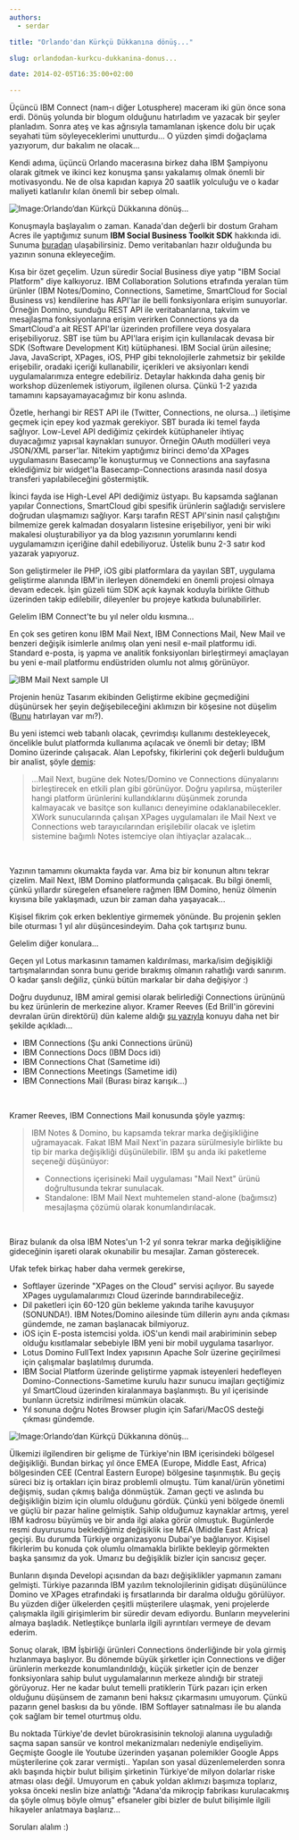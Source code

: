 ```yaml
---
authors:
  - serdar

title: "Orlando'dan Kürkçü Dükkanına dönüş..."

slug: orlandodan-kurkcu-dukkanina-donus...

date: 2014-02-05T16:35:00+02:00

---
```


Üçüncü IBM Connect (nam-ı diğer Lotusphere) maceram iki gün önce sona erdi. Dönüş yolunda bir blogum olduğunu hatırladım ve yazacak bir şeyler planladım. Sonra ateş ve kas ağrısıyla tamamlanan işkence dolu bir uçak seyahati tüm söyleyeceklerimi unutturdu... O yüzden şimdi doğaçlama yazıyorum, dur bakalım ne olacak...

Kendi adıma, üçüncü Orlando macerasına birkez daha IBM Şampiyonu olarak gitmek ve ikinci kez konuşma şansı yakalamış olmak önemli bir motivasyondu. Ne de olsa kapıdan kapıya 20 saatlik yolculuğu ve o kadar maliyeti katlanılır kılan önemli bir sebep olmalı.
<!-- more -->
![Image:Orlando’dan Kürkçü Dükkanına dönüş...](../../images/imported/orlandodan-kurkcu-dukkanina-donus-M2.gif)

Konuşmayla başlayalım o zaman. Kanada'dan değerli bir dostum Graham Acres ile yaptığımız sunum **IBM Social Business Toolkit SDK** hakkında idi. Sunuma [buradan](https://speakerdeck.com/sbasegmez/bp308-the-journey-to-becoming-a-social-application-developer) ulaşabilirsiniz. Demo veritabanları hazır olduğunda bu yazının sonuna ekleyeceğim.

Kısa bir özet geçelim. Uzun süredir Social Business diye yatıp "IBM Social Platform" diye kalkıyoruz. IBM Collaboration Solutions etrafında yeralan tüm ürünler (IBM Notes/Domino, Connections, Sametime, SmartCloud for Social Business vs) kendilerine has API'lar ile belli fonksiyonlara erişim sunuyorlar. Örneğin Domino, sunduğu REST API ile veritabanlarına, takvim ve mesajlaşma fonksiyonlarına erişim verirken Connections ya da SmartCloud'a ait REST API'lar üzerinden profillere veya dosyalara erişebiliyoruz. SBT ise tüm bu API'lara erişim için kullanılacak devasa bir SDK (Software Development Kit) kütüphanesi. IBM Social ürün ailesine; Java, JavaScript, XPages, iOS, PHP gibi teknolojilerle zahmetsiz bir şekilde erişebilir, oradaki içeriği kullanabilir, içerikleri ve aksiyonları kendi uygulamalarımıza entegre edebiliriz. Detaylar hakkında daha geniş bir workshop düzenlemek istiyorum, ilgilenen olursa. Çünkü 1-2 yazıda tamamını kapsayamayacağımız bir konu aslında.

Özetle, herhangi bir REST API ile (Twitter, Connections, ne olursa...) iletişime geçmek için epey kod yazmak gerekiyor. SBT burada iki temel fayda sağlıyor. Low-Level API dediğimiz çekirdek kütüphaneler ihtiyaç duyacağımız yapısal kaynakları sunuyor. Örneğin OAuth modülleri veya JSON/XML parser'lar. Nitekim yaptığımız birinci demo'da XPages uygulamasını Basecamp'le konuşturmuş ve Connections ana sayfasına eklediğimiz bir widget'la Basecamp-Connections arasında nasıl dosya transferi yapılabileceğini göstermiştik.

İkinci fayda ise High-Level API dediğimiz üstyapı. Bu kapsamda sağlanan yapılar Connections, SmartCloud gibi spesifik ürünlerin sağladığı servislere doğrudan ulaşmamızı sağlıyor. Karşı tarafın REST API'sinin nasıl çalıştığını bilmemize gerek kalmadan dosyaların listesine erişebiliyor, yeni bir wiki makalesi oluşturabiliyor ya da blog yazısının yorumlarını kendi uygulamamızın içeriğine dahil edebiliyoruz. Üstelik bunu 2-3 satır kod yazarak yapıyoruz.

Son geliştirmeler ile PHP, iOS gibi platformlara da yayılan SBT, uygulama geliştirme alanında IBM'in ilerleyen dönemdeki en önemli projesi olmaya devam edecek. İşin güzeli tüm SDK açık kaynak koduyla birlikte Github üzerinden takip edilebilir, dileyenler bu projeye katkıda bulunabilirler.

Gelelim IBM Connect'te bu yıl neler oldu kısmına...

En çok ses getiren konu IBM Mail Next, IBM Connections Mail, New Mail ve benzeri değişik isimlerle anılmış olan yeni nesil e-mail platformu idi. Standard e-posta, iş yapma ve analitik fonksiyonları birleştirmeyi amaçlayan bu yeni e-mail platformu endüstriden olumlu not almış görünüyor.

![IBM Mail Next sample UI](../../images/imported/orlandodan-kurkcu-dukkanina-donus-M3.jpeg)

Projenin henüz Tasarım ekibinden Geliştirme ekibine geçmediğini düşünürsek her şeyin değişebileceğini aklımızın bir köşesine not düşelim ([Bunu](2010-01-project-vulcan-lotus-notes-ve-gelecegi.md "project-vulcan-lotus-notes-ve-gelecegi.htm") hatırlayan var mı?).

Bu yeni istemci web tabanlı olacak, çevrimdışı kullanımı destekleyecek, öncelikle bulut platformda kullanıma açılacak ve önemli bir detay; IBM Domino üzerinde çalışacak. Alan Lepofsky, fikirlerini çok değerli bulduğum bir analist, şöyle [demiş](http://www.alanlepofsky.net/alepofsky/alanblog.nsf/dx/ibm-mail-next-your-new-personal-interaction-manager):

> ...Mail Next, bugüne dek Notes/Domino ve Connections dünyalarını birleştirecek en etkili plan gibi görünüyor. Doğru yapılırsa, müşteriler hangi platform ürünlerini kullandıklarını düşünmek zorunda kalmayacak ve basitçe son kullanıcı deneyimine odaklanabilecekler. XWork sunucularında çalışan XPages uygulamaları ile Mail Next ve Connections web tarayıcılarından erişilebilir olacak ve işletim sistemine bağımlı Notes istemciye olan ihtiyaçlar azalacak...

<br />

Yazının tamamını okumakta fayda var. Ama biz bir konunun altını tekrar çizelim. Mail Next, IBM Domino platformunda çalışacak. Bu bilgi önemli, çünkü yıllardır süregelen efsanelere rağmen IBM Domino, henüz ölmenin kıyısına bile yaklaşmadı, uzun bir zaman daha yaşayacak...

Kişisel fikrim çok erken beklentiye girmemek yönünde. Bu projenin şeklen bile oturması 1 yıl alır düşüncesindeyim. Daha çok tartışırız bunu.

Gelelim diğer konulara...

Geçen yıl Lotus markasının tamamen kaldırılması, marka/isim değişikliği tartışmalarından sonra bunu geride bırakmış olmanın rahatlığı vardı sanırım. O kadar şanslı değiliz, çünkü bütün markalar bir daha değişiyor :)

Doğru duydunuz, IBM amiral gemisi olarak belirlediği Connections ürününü bu kez ürünlerin de merkezine alıyor. Kramer Reeves (Ed Brill'in görevini devralan ürün direktörü) dün kaleme aldığı [şu yazıyla](http://www.socialbizug.org/blogs/Kramer/entry/branding_insights) konuyu daha net bir şekilde açıkladı...

* IBM Connections (Şu anki Connections ürünü)
* IBM Connections Docs (IBM Docs idi)
* IBM Connections Chat (Sametime idi)
* IBM Connections Meetings (Sametime idi)
* IBM Connections Mail (Burası biraz karışık...)

<br />

Kramer Reeves, IBM Connections Mail konusunda şöyle yazmış:

> IBM Notes \& Domino, bu kapsamda tekrar marka değişikliğine uğramayacak. Fakat IBM Mail Next'in pazara sürülmesiyle birlikte bu tip bir marka değişikliği düşünülebilir. IBM şu anda iki paketleme seçeneği düşünüyor:
>
> - Connections içerisineki Mail uygulaması "Mail Next" ürünü doğrultusunda tekrar sunulacak.
> - Standalone: IBM Mail Next muhtemelen stand-alone (bağımsız) mesajlaşma çözümü olarak konumlandırılacak.

<br />

Biraz bulanık da olsa IBM Notes'un 1-2 yıl sonra tekrar marka değişikliğine gideceğinin işareti olarak okunabilir bu mesajlar. Zaman gösterecek.

Ufak tefek birkaç haber daha vermek gerekirse,

* Softlayer üzerinde "XPages on the Cloud" servisi açılıyor. Bu sayede XPages uygulamalarımızı Cloud üzerinde barındırabileceğiz.
* Dil paketleri için 60-120 gün bekleme yakında tarihe kavuşuyor (SONUNDA!). IBM Notes/Domino ailesinde tüm dillerin aynı anda çıkması gündemde, ne zaman başlanacak bilmiyoruz.
* iOS için E-posta istemcisi yolda. iOS'un kendi mail arabiriminin sebep olduğu kısıtlamalar sebebiyle IBM yeni bir mobil uygulama tasarlıyor.
* Lotus Domino FullText Index yapısının Apache Solr üzerine geçirilmesi için çalışmalar başlatılmış durumda.
* IBM Social Platform üzerinde geliştirme yapmak isteyenleri hedefleyen Domino-Connections-Sametime kurulu hazır sunucu imajları geçtiğimiz yıl SmartCloud üzerinden kiralanmaya başlanmıştı. Bu yıl içerisinde bunların ücretsiz indirilmesi mümkün olacak.
* Yıl sonuna doğru Notes Browser plugin için Safari/MacOS desteği çıkması gündemde.


![Image:Orlando’dan Kürkçü Dükkanına dönüş...](../../images/imported/orlandodan-kurkcu-dukkanina-donus-M4.png)

Ülkemizi ilgilendiren bir gelişme de Türkiye'nin IBM içerisindeki bölgesel değişikliği. Bundan birkaç yıl önce EMEA (Europe, Middle East, Africa) bölgesinden CEE (Central Eastern Europe) bölgesine taşınmıştık. Bu geçiş süreci biz iş ortakları için biraz problemli olmuştu. Tüm kanal/ürün yönetimi değişmiş, sudan çıkmış balığa dönmüştük. Zaman geçti ve aslında bu değişikliğin bizim için olumlu olduğunu gördük. Çünkü yeni bölgede önemli ve güçlü bir pazar haline gelmiştik. Sahip olduğumuz kaynaklar artmış, yerel IBM kadrosu büyümüş ve bir anda ilgi alaka görür olmuştuk. Bugünlerde resmi duyurusunu beklediğimiz değişiklik ise MEA (Middle East Africa) geçişi. Bu durumda Türkiye organizasyonu Dubai'ye bağlanıyor. Kişisel fikirlerim bu konuda çok olumlu olmamakla birlikte bekleyip görmekten başka şansımız da yok. Umarız bu değişiklik bizler için sancısız geçer.

Bunların dışında Developi açısından da bazı değişiklikler yapmanın zamanı gelmişti. Türkiye pazarında IBM yazılım teknolojilerinin gidişatı düşünülünce Domino ve XPages etrafındaki iş fırsatlarında bir daralma olduğu görülüyor. Bu yüzden diğer ülkelerden çeşitli müşterilere ulaşmak, yeni projelerde çalışmakla ilgili girişimlerim bir süredir devam ediyordu. Bunların meyvelerini almaya başladık. Netleştikçe bunlarla ilgili ayrıntıları vermeye de devam ederim.

Sonuç olarak, IBM İşbirliği ürünleri Connections önderliğinde bir yola girmiş hızlanmaya başlıyor. Bu dönemde büyük şirketler için Connections ve diğer ürünlerin merkezde konumlandırıldığı, küçük şirketler için de benzer fonksiyonlara sahip bulut uygulamalarının merkeze alındığı bir strateji görüyoruz. Her ne kadar bulut temelli pratiklerin Türk pazarı için erken olduğunu düşünsem de zamanın beni haksız çıkarmasını umuyorum. Çünkü pazarın genel baskısı da bu yönde. IBM Softlayer satınalması ile bu alanda çok sağlam bir temel oturtmuş oldu.

Bu noktada Türkiye'de devlet bürokrasisinin teknoloji alanına uyguladığı saçma sapan sansür ve kontrol mekanizmaları nedeniyle endişeliyim. Geçmişte Google ile Youtube üzerinden yaşanan polemikler Google Apps müşterilerine çok zarar vermişti.. Yapılan son yasal düzenlemelerden sonra aklı başında hiçbir bulut bilişim şirketinin Türkiye'de milyon dolarlar riske atması olası değil. Umuyorum en çabuk yoldan aklımızı başımıza toplarız, yoksa önceki neslin bize anlattığı "Adana'da mikroçip fabrikası kurulacakmış da şöyle olmuş böyle olmuş" efsaneler gibi bizler de bulut bilişimle ilgili hikayeler anlatmaya başlarız...

Soruları alalım :)
